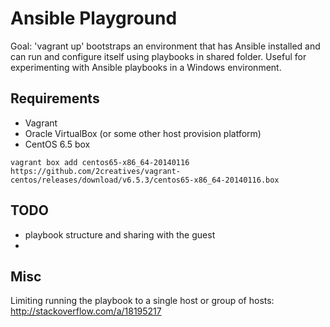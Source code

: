 Ansible Playground
==================

Goal: 'vagrant up' bootstraps an environment that has Ansible
installed and can run and configure itself using playbooks in shared
folder. Useful for experimenting with Ansible playbooks in a Windows
environment.

Requirements
------------

   * Vagrant
   * Oracle VirtualBox (or some other host provision platform)
   * CentOS 6.5 box


    vagrant box add centos65-x86_64-20140116 https://github.com/2creatives/vagrant-centos/releases/download/v6.5.3/centos65-x86_64-20140116.box



TODO
----

   * playbook structure and sharing with the guest
   * 


Misc
----

Limiting running the playbook to a single host or group of hosts:
http://stackoverflow.com/a/18195217